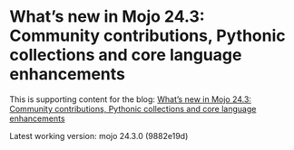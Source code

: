 # What’s new in Mojo 24.3: Community contributions, Pythonic collections and core language enhancements

This is supporting content for the blog: [What’s new in Mojo 24.3: Community contributions, Pythonic collections and core language enhancements
](https://modular.com/blog/whats-new-in-mojo-24-3-community-contributions-pythonic-collections-and-core-language-enhancements)

Latest working version: mojo 24.3.0 (9882e19d)